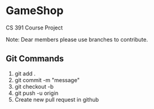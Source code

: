 # GameShop
CS 391 Course Project

Note: Dear members please use branches to contribute.

## Git Commands
1) git add .
2) git commit -m "message"
3) git checkout -b <name>
4) git push -u origin <name>
5) Create new pull request in github

